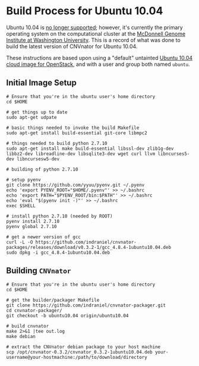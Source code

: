 # Build Process for Ubuntu 10.04

Ubuntu 10.04 is [no longer supported][1];  however, it's currently the primary operating system on the computational cluster at the [McDonnell Genome Institute at Washington University][2].  This is a record of what was done to build the latest version of CNVnator for Ubuntu 10.04.

These instructions are based upon using a "default" untainted [Ubuntu 10.04 cloud image for OpenStack][3], and with a user and group both named `ubuntu`.

## Initial Image Setup

```
# Ensure that you're in the ubuntu user's home directory
cd $HOME

# get things up to date
sudo apt-get udpate

# basic things needed to invoke the build Makefile
sudo apt-get install build-essential git-core libmpc2

# things needed to build python 2.7.10
sudo apt-get install make build-essential libssl-dev zlib1g-dev libbz2-dev libreadline-dev libsqlite3-dev wget curl llvm libncurses5-dev libncursesw5-dev

# building of python 2.7.10

# setup pyenv
git clone https://github.com/yyuu/pyenv.git ~/.pyenv
echo 'export PYENV_ROOT="$HOME/.pyenv"' >> ~/.bashrc
echo 'export PATH="$PYENV_ROOT/bin:$PATH"' >> ~/.bashrc
echo 'eval "$(pyenv init -)"' >> ~/.bashrc
exec $SHELL

# install python 2.7.10 (needed by ROOT)
pyenv install 2.7.10
pyenv global 2.7.10

# get a newer version of gcc
curl -L -O https://github.com/indraniel/cnvnator-packages/releases/download/v0.3.2-1/gcc_4.8.4-1ubuntu10.04.deb
sudo dpkg -i gcc_4.8.4-1ubuntu10.04.deb
```

## Building `CNVnator`

```
# Ensure that you're in the ubuntu user's home directory
cd $HOME

# get the builder/packager Makefile
git clone https://github.com/indraniel/cnvnator-packager.git
cd cnvnator-packager/
git checkout -b ubuntu10.04 origin/ubuntu10.04

# build cnvnator
make 2>&1 |tee out.log
make debian

# extract the CNVnator debian package to your host machine
scp /opt/cnvnator-0.3.2/cnvnator_0.3.2-1ubuntu10.04.deb your-username@your-hostmachine:/path/to/download/directory
```

[1]: https://wiki.ubuntu.com/LTS
[2]: http://genome.wustl.edu
[3]: https://cloud-images.ubuntu.com

